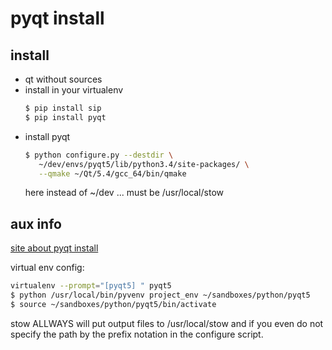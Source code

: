 # pyqt install

## install
- qt without sources
- install in your virtualenv
  ```sh
  $ pip install sip
  $ pip install pyqt
  ```
- install pyqt
  ```sh
  $ python configure.py --destdir \
     ~/dev/envs/pyqt5/lib/python3.4/site-packages/ \
     --qmake ~/Qt/5.4/gcc_64/bin/qmake
  ```
  here instead of ~/dev ... must be /usr/local/stow

## aux info
[site about pyqt install](http://habrahabr.ru/post/248189/)

virtual env config:
```sh
virtualenv --prompt="[pyqt5] " pyqt5
$ python /usr/local/bin/pyvenv project_env ~/sandboxes/python/pyqt5
$ source ~/sandboxes/python/pyqt5/bin/activate
```

stow ALLWAYS will put output files to /usr/local/stow 
and if you even do not specify the path
by the prefix notation in the configure script.


